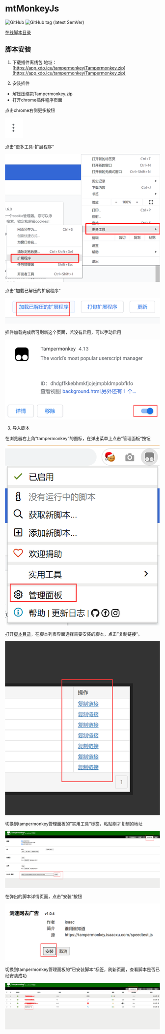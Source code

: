 # mtMonkeyJs
![GitHub](https://img.shields.io/github/license/meterXu/mtMonkeyJs.svg)
![GitHub tag (latest SemVer)](https://img.shields.io/github/tag/meterXu/mtMonkeyJs.svg)

[在线脚本目录](https://tampermonkey.isaacxu.com)
## 脚本安装


1. 下载插件离线包
地址：[https://app.xdo.icu/tampermonkey/Tampermonkey.zip](https://app.xdo.icu/tampermonkey/Tampermonkey.zip)

2. 安装插件
* 解压压缩包Tampermonkey.zip
* 打开chrome插件程序页面

点击chrome右侧更多按钮

![更多按钮](img/1.png)

点击”更多工具-扩展程序“

![扩展程序](img/2.png)

点击”加载已解压的扩展程序“

![加载扩展程序](img/3.png)

插件加载完成后可刷新这个页面，若没有启用，可以手动启用

![启用扩展程序](img/4.png)

3. 导入脚本

在浏览器右上角”tampermonkey“的图标，在弹出菜单上点击”管理面板“按钮

![管理面板](img/5.png)

打开[脚本目录](https://tampermonkey.isaacxu.com/)，在脚本列表界面选择需要安装的脚本，点击”复制链接“。

![复制链接](img/6.png)

切换到tampermonkey管理面板的”实用工具“标签，粘贴刚才复制的地址

![粘贴地址](img/7.png)

在弹出的脚本详情页面，点击”安装“按钮

![粘贴地址](img/8.png)

切换到tampermonkey管理面板的”已安装脚本“标签，刷新页面，查看脚本是否已经安装成功

![粘贴地址](img/9.png)
